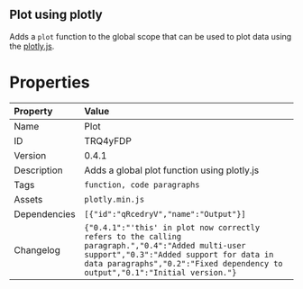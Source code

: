 <h2>Plot using plotly</h2><p>Adds a <code>plot</code> function to the global scope that can be used to plot data using the <a href="https://plot.ly/javascript/">plotly.js</a>.</p>

# Properties

| Property | Value |
| :--- | :--- |
| Name | Plot |
| ID | TRQ4yFDP |
| Version | 0.4.1 |
| Description | Adds a global plot function using plotly.js |
| Tags | `function, code paragraphs` |
| Assets | `plotly.min.js` |
| Dependencies | `[{"id":"qRcedryV","name":"Output"}]` |
| Changelog | `{"0.4.1":"'this' in plot now correctly refers to the calling paragraph.","0.4":"Added multi-user support","0.3":"Added support for data in data paragraphs","0.2":"Fixed dependency to output","0.1":"Initial version."}` |